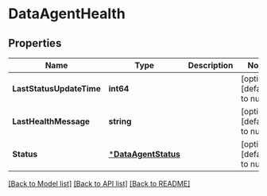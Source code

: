 # DataAgentHealth

## Properties
Name | Type | Description | Notes
------------ | ------------- | ------------- | -------------
**LastStatusUpdateTime** | **int64** |  | [optional] [default to null]
**LastHealthMessage** | **string** |  | [optional] [default to null]
**Status** | [***DataAgentStatus**](DataAgentStatus.md) |  | [optional] [default to null]

[[Back to Model list]](../README.md#documentation-for-models) [[Back to API list]](../README.md#documentation-for-api-endpoints) [[Back to README]](../README.md)

